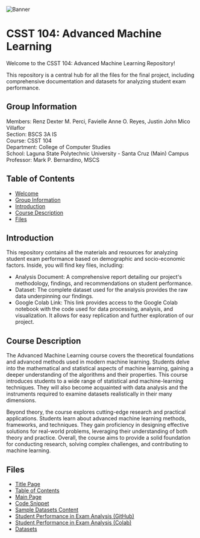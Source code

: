 ![Banner](https://github.com/renzdxtr/CSST104/assets/114558648/3454e468-14a8-49fb-8549-88bcdb125e62)

# CSST 104: Advanced Machine Learning

Welcome to the CSST 104: Advanced Machine Learning Repository!

This repository is a central hub for all the files for the final project, including comprehensive documentation and datasets for analyzing student exam performance.

## Group Information
Members: Renz Dexter M. Perci, Favielle Anne O. Reyes, Justin John Mico Villaflor<br>
Section: BSCS 3A IS <br>
Course: CSST 104 <br>
Department: College of Computer Studies <br>
School: Laguna State Polytechnic University - Santa Cruz (Main) Campus <br>
Professor: Mark P. Bernardino, MSCS <br>

## Table of Contents
- [Welcome](#csst-104-advanced-machine-learning)
- [Group Information](#group-information)
- [Introduction](#introduction)
- [Course Description](#course-description)
- [Files](#files)

## Introduction
This repository contains all the materials and resources for analyzing student exam performance based on demographic and socio-economic factors. 
Inside, you will find key files, including:
* Analysis Document: A comprehensive report detailing our project's methodology, findings, and recommendations on student performance.
* Dataset: The complete dataset used for the analysis provides the raw data underpinning our findings.
* Google Colab Link: This link provides access to the Google Colab notebook with the code used for data processing, analysis, and visualization. It allows for easy replication and further exploration of our project.

## Course Description
The Advanced Machine Learning course covers the theoretical foundations and advanced methods used in modern machine learning. Students delve into the mathematical and statistical aspects of machine learning, gaining a deeper understanding of the algorithms and their properties. This course introduces students to a wide range of statistical and machine-learning techniques. They will also become acquainted with data analysis and the instruments required to examine datasets realistically in their many dimensions. 

Beyond theory, the course explores cutting-edge research and practical applications. Students learn about advanced machine learning methods, frameworks, and techniques. They gain proficiency in designing effective solutions for real-world problems, leveraging their understanding of both theory and practice. Overall, the course aims to provide a solid foundation for conducting research, solving complex challenges, and contributing to machine learning.

## Files
<ul>
    <li><a href="https://github.com/renzdxtr/CSST104-Final-Project/blob/main/01_Title_Page_ML.pdf">Title Page</a></li>
    <li><a href="https://github.com/renzdxtr/CSST104-Final-Project/blob/main/02_Table_of_Contents_ML.pdf">Table of Contents</a></li>
    <li><a href="https://github.com/renzdxtr/CSST104-Final-Project/blob/main/03_Main_Page_ML.pdf">Main Page</a></li>
    <li><a href="https://github.com/renzdxtr/CSST104-Final-Project/blob/main/04_Code_Snippet_ML.pdf">Code Snippet</a></li>
    <li><a href="https://github.com/renzdxtr/CSST104-Final-Project/blob/main/05_Sample_Dataset_Content.pdf">Sample Datasets Content</a></li>
    <li><a href="https://github.com/renzdxtr/CSST104-Final-Project/blob/main/14_Student_Performance_in_Exam_Analysis.ipynb">Student Performance in Exam Analysis (GitHub)</a></li>
    <li><a href="https://colab.research.google.com/drive/15ZzTj8Iywq6qCMzLZO8XN6CWDuEXBzN1?usp=sharing">Student Performance in Exam Analysis (Colab)</a></li>
    <li><a href="https://github.com/renzdxtr/CSST104-Final-Project/blob/main/14_Student%20Performance%20in%20Exam%20Analysis.csv">Datasets</a></li>
</ul>
